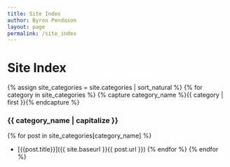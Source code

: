 ```yaml
---
title: Site Index
author: Byron Pendason
layout: page
permalink: /site_index
---
```


# Site Index
{% assign site_categories = site.categories | sort_natural %}
{% for category in site_categories %}
{% capture category_name %}{{ category | first }}{% endcapture %}

### {{ category_name | capitalize }}
{% for post in site_categories[category_name] %}
- [{{post.title}}]({{ site.baseurl }}{{ post.url }})
{% endfor %}
{% endfor %}
